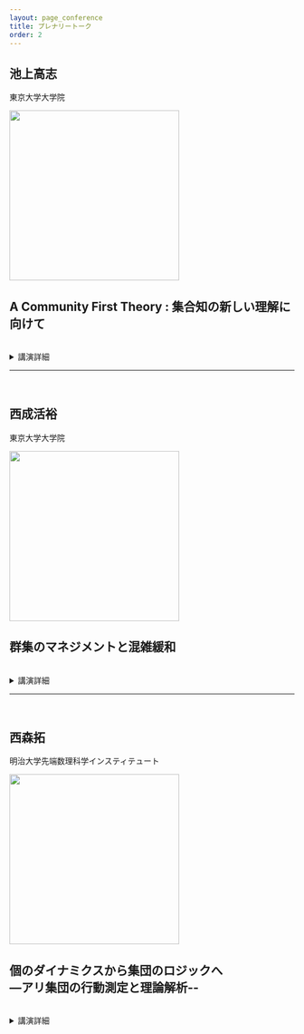 ```yaml
---
layout: page_conference
title: プレナリートーク
order: 2
---
```


## 池上高志

東京大学大学院  

<img src="{{ site.baseurl }}/event_01/images/ikegami.jpg" width="300px">  

##  A Community First Theory : 集合知の新しい理解に向けて

<br>

<details>
<summary>講演詳細</summary>

テトラヒメナ、ミツバチ、アリ、そしてWebのような分散システムにおいて、私たちは「個体」ではなく「関係」からふるまいが立ち上がる現象を観察できる。私はこの視点を“Community First Theory”と呼ぶ。たとえば、同一DNAを持つテトラヒメナが異なる表現型を示し、ゲノムに差のないミツバチが巣の中で多様な役割を果たす現象は、個体の中に原因を求めるよりも、コミュニティという関係性の網の目の中で意味づけられる。私はこれらを、情報理論における冗長性（redundancy）と相乗性（synergy）という枠組みで捉えなおしている。冗長性は安定性と共有性を、相乗性は新たな機能や意味の生成を示す。自己や知性は、個に先行する「関係の構造」の中から浮かび上がる。本講演では、こうした現象の背後にある情報構造を抽出し、アンドロイドAlterなどの実験とともに、個体中心主義を超えた新しい生命観・知性観の可能性を論じたい。

- Itsuki Doi, Weibing Deng and Takashi Ikegami: Spontaneous and information-induced bursting activities in honeybee hives. Sci Rep 13, 11015 (2023).
-  Hiroki Kojima, Akiko Kashiwagi and Takashi Ikegami: Revealing Gene Expression Heterogeneity in a Clonal Population of Tetrahymena thermophila through Single-Cell RNA Sequencing. Biochemistry and Biophysics Reports, 38, 101720 (2024).
- Ilya Horiguchi, Norihiro Maruyama, Dobata Shigeto, Michael Crosscombe, Takashi Ikegami. Quantifying Autonomy in Ant Colonies Using Non-Trivial Information Closure, Proceedings of the  Artificial Life Conference  (Copenhagen, 2024).
- Norihiro Maruyama, Michael Crosscombe, Shigeto Dobata, Takashi Ikegami, Emergence of Differentiation of Deterministic/Stochastic Behavior in Ants’ Collectives, Proceedings of the  Artificial Life Conference (Sapporo, 2023)

<br>

キーワード：人工生命、複雑系、非線形科学、　アンドロイド、生物シミュレーション

</details>

***

<br>

## 西成活裕  

東京大学大学院

<img src="{{ site.baseurl }}/event_01/images/nishinari.jpeg" width="300px">  


## 群集のマネジメントと混雑緩和

<br>

<details>
<summary>講演詳細</summary>

人流に関する研究は近年のAIの進展等で飛躍的に広がってきた。高精度の群集センシングからシミュレーションによる群集行動予測、そしてナッジ理論を活用した群集制御など、様々な研究が世界的に行われている。そして大規模イベントでの安全で効率的な運営など、群集制御に関する社会の関心も極めて高くなってきている。そのような中でJST未来社会創造事業にて群集マネジメントに関する研究を立ち上げ、多くの関連事業者と科学的な人流制御について取り組んできた。この内容を紹介するとともに、人流のモデル化やセンシングの現状と将来、東京オリンピックや大阪EXPOのアドバイサー経験、そして混雑研究でのイグノーベル賞、新しく発足した群集マネージャー制度など、人流研究と実践に関する最前線について講演する。

<br>

キーワード：渋滞学、数理物理学、非線形波動論、流体力学、統計力学、群集マネジメント 　

</details>

***

<br>

## 西森拓

明治大学先端数理科学インスティテュート

<img src="{{ site.baseurl }}/event_01/images/nishimori.png" width="300px">  


## 個のダイナミクスから集団のロジックへ <br> —アリ集団の行動測定と理論解析--  

<br>

<details>
<summary>講演詳細</summary>

アリのコロニーは、特定のリーダー無しで複雑な協調行動---分業制や時間交代制---を行って生産性を上げています。我々の研究室では、その基本メカニズムを探るために、実験および理論的考察を組み合わせて研究を行ってきました。一例として、コロニー内の全てのアリ（クロオオアリ）に一辺0.5mmRFIDタグを貼り付け、個体識別しながら集団内での役割分担の移り変わりを数ヶ月にわたって自動計測して来ました。そこから、従来広く信じられてきたコロニー内での分業発生機構の仮説(=各タスクに関する休憩状態から労働状態への遷移確率がアリ毎の内在的性質として保有されている)の正当性を検証してきました。また、別の種のアリ(トビイロケアリ）に対して、採餌行動中/行動前に実験系への操作介入を行い、応答を見ることで複数の感覚情報(cue)への依拠の優位順位が、外部擾乱や幾何学的制約によって変化することを示しました。講演では、上記の興味深い行動や分業制について紹介した後、アリ社会における、個のダイナミクスと集団のロジックの関係について言及します。

<br>

キーワード：組織のダイナミクス、社会性昆虫、エラーの効用、役割分化、擾乱への耐性、非線形動力学

</details>



